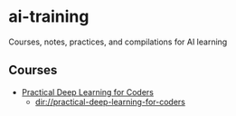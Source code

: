 
# ai-training
Courses, notes, practices, and compilations for AI learning


## Courses

- [Practical Deep Learning for Coders](https://course.fast.ai/)
    - [dir://practical-deep-learning-for-coders](https://github.com/gfarfanb/ai-training/tree/main/practical-deep-learning-for-coders)
